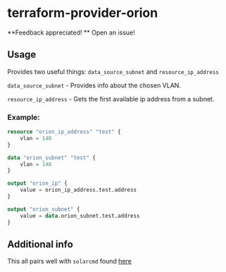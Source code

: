 # terraform-provider-orion

**Feedback appreciated! ** Open an issue!


## Usage
Provides two useful things: `data_source_subnet` and `resource_ip_address`

`data_source_subnet` - Provides info about the chosen VLAN.

`resource_ip_address` - Gets the first available ip address from a subnet.

### Example:

```terraform
resource "orion_ip_address" "test" {
    vlan = 148
}

data "orion_subnet" "test" {
    vlan = 148
}

output "orion_ip" {
    value = orion_ip_address.test.address
}

output "orion_subnet" {
    value = data.orion_subnet.test.address
}
```

## Additional info

This all pairs well with `solarcmd` found [here](https://github.com/stobias123/gosolar/tree/master/command)
